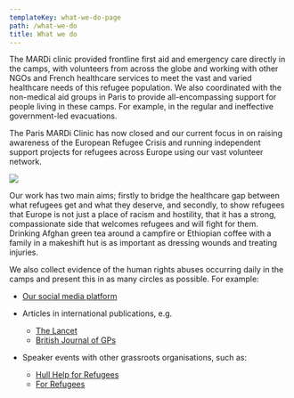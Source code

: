 ```yaml
---
templateKey: what-we-do-page
path: /what-we-do
title: What we do
---
```

The MARDi clinic provided frontline first aid and emergency care directly in the camps, with volunteers from across the globe and working with other NGOs and French healthcare services to meet the vast and varied healthcare needs of this refugee population. We also coordinated with the non-medical aid groups in Paris to provide all-encompassing support for people living in these camps. For example, in the regular and ineffective government-led evacuations.

The Paris MARDi Clinic has now closed and our current focus in on raising awareness of the European Refugee Crisis and running independent support projects for refugees across Europe using our vast volunteer network.

![](/img/122025264_207429694140910_2499921268790692123_n.jpg)

Our work has two main aims; firstly to bridge the healthcare gap between what refugees get and what they deserve, and secondly, to show refugees that Europe is not just a place of racism and hostility, that it has a strong, compassionate side that welcomes refugees and will fight for them. Drinking Afghan green tea around a campfire or Ethiopian coffee with a family in a makeshift hut is as important as dressing wounds and treating injuries.

We also collect evidence of the human rights abuses occurring daily in the camps and present this in as many circles as possible. For example:

* [Our social media platform](/contact-us)
* Articles in international publications, e.g.

  * [The Lancet](https://www.thelancet.com/journals/lancet/article/PIIS0140-6736(19)32093-8/fulltext)
  * [British Journal of GPs](https://bjgplife.com/2020/02/11/caring-for-refugees-in-europe-can-kindness-overcome-hostility)
* Speaker events with other grassroots organisations, such as:

  * [Hull Help for Refugees](https://www.facebook.com/HullHelpForRefugees/videos/2621506991449060/)
  * [For Refugees](https://www.facebook.com/events/1032830413812613/)
